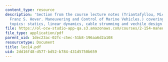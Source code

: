 ```yaml
---
content_type: resource
description: 'Section from the course lecture notes (Triantafyllou, Michael S., and
  Franz S. Hover. Maneuvering and Control of Marine Vehicles.) covering the following
  topics: statics, linear dynamics, cable strumming and vechile design.'
file: https://ol-ocw-studio-app-qa.s3.amazonaws.com/courses/2-154-maneuvering-and-control-of-surface-and-underwater-vehicles-13-49-fall-2004/2dd16f48d577bd52b784431d5750b659_lec14.pdf
file_type: application/pdf
parent_uid: 1dec23ac-02fc-c5ec-51b8-196aa6d2a108
resourcetype: Document
title: lec14.pdf
uid: 2dd16f48-d577-bd52-b784-431d5750b659
---
```

